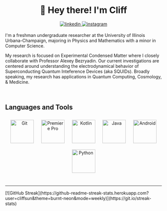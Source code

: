 <div align = "center"> 
    <h1>👋 Hey there! I'm Cliff </h1>
</div>  

<div align = "center">  
    <a href="https://linkedin.com/in/cliff-sun" target="_blank">
    <img src=https://img.shields.io/badge/linkedin-%231E77B5.svg?&style=for-the-badge&logo=linkedin&logoColor=white alt=linkedin style="margin-bottom: 5px;" />
    </a>
    <a href="https://instagram.com/cliff.x.sun" target="_blank">
    <img src=https://img.shields.io/badge/instagram-%23000000.svg?&style=for-the-badge&logo=instagram&logoColor=white alt=instagram style="margin-bottom: 5px;" />
    </a>
</div>


I'm a freshman undergraduate researcher at the University of Illinois Urbana-Champaign, majoring in Physics and Mathematics with a minor in Computer Science. 

My research is focused on Experimental Condensed Matter where I closely collaborate with Professor Alexey Bezryadin. Our current investigations are centered around understanding the electrodynamical behavior of Superconducting Quantum Inteference Devices (aka SQUIDs). Broadly speaking, my research has applications in Quantum Computing, Cosmology, & Medicine. 


  
  

<br/>  


## Languages and Tools  
<div align="center">  
<a href="https://github.com/" target="_blank"><img style="margin: 10px" src="https://profilinator.rishav.dev/skills-assets/git-scm-icon.svg" alt="Git" height="75" /></a>  
<a href="https://www.adobe.com/in/products/premiere.html" target="_blank"><img style="margin: 10px" src="https://profilinator.rishav.dev/skills-assets/adobepremierepro.png" alt="Premiere Pro" height="75" /></a>  
<a href="https://kotlinlang.org/" target="_blank"><img style="margin: 10px" src="https://profilinator.rishav.dev/skills-assets/kotlinlang-icon.svg" alt="Kotlin" height="75" /></a>  
<a href="https://www.java.com/" target="_blank"><img style="margin: 10px" src="https://profilinator.rishav.dev/skills-assets/java-original-wordmark.svg" alt="Java" height="75" /></a>  
<a href="https://www.android.com/intl/en_in/" target="_blank"><img style="margin: 10px" src="https://profilinator.rishav.dev/skills-assets/android-original-wordmark.svg" alt="Android" height="75" /></a>  
<a href="https://www.python.org/" target="_blank"><img style="margin: 10px" src="https://profilinator.rishav.dev/skills-assets/python-original.svg" alt="Python" height="75" /></a>  
</div>
<br />

---
<table align = "center">
[![GitHub Streak](https://github-readme-streak-stats.herokuapp.com?user=cliffsun&theme=burnt-neon&mode=weekly)](https://git.io/streak-stats)
</table>
